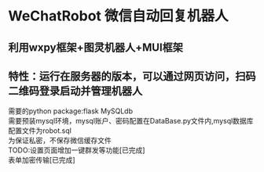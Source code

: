 # WeChatRobot 微信自动回复机器人
## 利用wxpy框架+图灵机器人+MUI框架
## 特性：运行在服务器的版本，可以通过网页访问，扫码二维码登录启动并管理机器人
需要的python package:flask MySQLdb  
需要预装mysql环境，mysql账户、密码配置在DataBase.py文件内,mysql数据库配置文件为robot.sql  
为保证私密，不保存微信缓存文件  
TODO:设置页面增加一键群发等功能[已完成]  
     表单加密传输[已完成]  